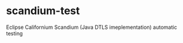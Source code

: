scandium-test
=============

Eclipse Californium Scandium (Java DTLS imeplementation) automatic testing 
